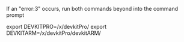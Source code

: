 If an "error:3" occurs, run both commands beyond into the command prompt


export DEVKITPRO=/x/devkitPro/
export DEVKITARM=/x/devkitPro/devkitARM/